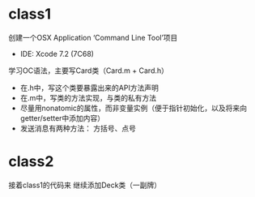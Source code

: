 # class1

创建一个OSX Application ‘Command Line Tool’项目
* IDE: Xcode 7.2 (7C68)

学习OC语法，主要写Card类（Card.m + Card.h）
* 在.h中，写这个类要暴露出来的API方法声明
* 在.m中，写类的方法实现，与类的私有方法
* 尽量用nonatomic的属性，而非变量实例（便于指针初始化，以及将来向getter/setter中添加内容）
* 发送消息有两种方法： 方括号、点号


# class2

接着class1的代码来
继续添加Deck类（一副牌）
